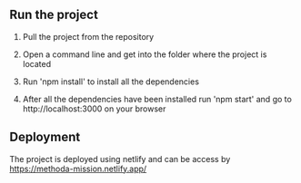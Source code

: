 ## Run the project

1. Pull the project from the repository

2. Open a command line and get into the folder where the project is located

3. Run 'npm install' to install all the dependencies

4. After all the dependencies have been installed run 'npm start' and go to http://localhost:3000 on your browser

## Deployment

The project is deployed using netlify and can be access by https://methoda-mission.netlify.app/
